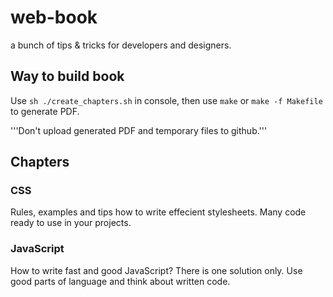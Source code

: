 # web-book

a bunch of tips &amp; tricks for developers and designers.


## Way to build book

Use `sh ./create_chapters.sh` in console, then use `make` or `make -f Makefile` to generate PDF.

'''Don't upload generated PDF and temporary files to github.'''  

## Chapters

### CSS

Rules, examples and tips how to write effecient stylesheets. Many code ready to use in your projects.

### JavaScript

How to write fast and good JavaScript? There is one solution only. Use good parts of language and think about written code.